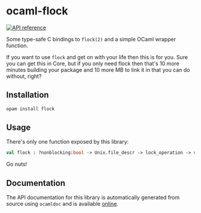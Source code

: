 ocaml-flock
===========

[![API reference](https://img.shields.io/badge/docs-API_reference-blue.svg)](https://ocaml.org/p/flock)

Some type-safe C bindings to `flock(2)` and a simple OCaml wrapper function.

If you want to use `flock` and get on with your life then this is for you. Sure
you can get this in Core, but if you only need flock then that's 10 more
minutes building your package and 10 more MB to link it in that you can do
without, right?

## Installation

```sh
opam install flock
```

## Usage

There's only one function exposed by this library:

```ocaml
val flock : ?nonblocking:bool -> Unix.file_descr -> lock_operation -> unit
```

Go nuts!

## Documentation

The API documentation for this library is automatically generated from source
using `ocamldoc` and is available [online](https://ocaml.org/p/flock).
